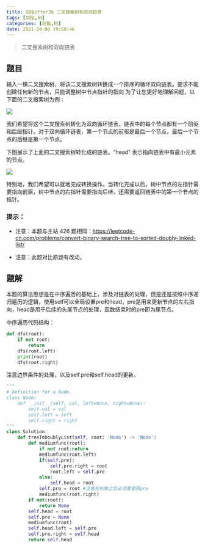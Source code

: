 ```yaml
---
title: 剑指offer36 二叉搜索树和双向链表
tags: [剑指,树]
categories: [剑指,树]
date: 2021-10-08 19:50:46
---
```


> 二叉搜索树和双向链表

## 题目
输入一棵二叉搜索树，将该二叉搜索树转换成一个排序的循环双向链表。要求不能创建任何新的节点，只能调整树中节点指针的指向
为了让您更好地理解问题，以下面的二叉搜索树为例：

![](https://picture.mulindya.com/leetcode-offer36-1.png)

我们希望将这个二叉搜索树转化为双向循环链表。链表中的每个节点都有一个前驱和后继指针。对于双向循环链表，第一个节点的前驱是最后一个节点，最后一个节点的后继是第一个节点。

下图展示了上面的二叉搜索树转化成的链表。“head” 表示指向链表中有最小元素的节点。

![](https://picture.mulindya.com/leetcode-offer36-2.png)

特别地，我们希望可以就地完成转换操作。当转化完成以后，树中节点的左指针需要指向前驱，树中节点的右指针需要指向后继。还需要返回链表中的第一个节点的指针。

### 提示：

- 注意：本题与主站 426 题相同：https://leetcode-cn.com/problems/convert-binary-search-tree-to-sorted-doubly-linked-list/

- 注意：此题对比原题有改动。


## 题解

本题的算法思想是在中序遍历的基础上，涉及对链表的处理，但是还是按照中序递归遍历的逻辑，使用self可以全局设置pre和head，pre是用来更新节点的左右指向，head是用于后续的头尾节点的处理，函数结束时的pre即为尾节点。

中序遍历代码结构：

```python
def dfs(root):
	if not root:
		return
	dfs(root.left)
	print(root)
	dfs(root.right)
```

注意边界条件的处理，以及self.pre和self.head的更新。

```python
"""
# Definition for a Node.
class Node:
    def __init__(self, val, left=None, right=None):
        self.val = val
        self.left = left
        self.right = right
"""
class Solution:
    def treeToDoublyList(self, root: 'Node') -> 'Node':
        def mediumfunc(root):
            if not root:return
            mediumfunc(root.left)
            if(self.pre):
                self.pre.right = root
                root.left = self.pre
            else:
                self.head = root
            self.pre = root #注意在判断之后必须要更新pre
            mediumfunc(root.right)
        if not(root):
            return None
        self.head = root
        self.pre = None
        mediumfunc(root)
        self.head.left = self.pre
        self.pre.right = self.head
        return self.head
```

